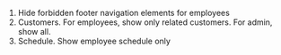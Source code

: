 1. Hide forbidden footer navigation elements for employees
2. Customers. For employees, show only related customers. For admin, show all.
3. Schedule. Show employee schedule only
